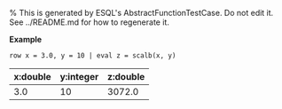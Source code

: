 % This is generated by ESQL's AbstractFunctionTestCase. Do not edit it. See ../README.md for how to regenerate it.

**Example**

```esql
row x = 3.0, y = 10 | eval z = scalb(x, y)
```

| x:double | y:integer | z:double |
| --- | --- | --- |
| 3.0 | 10 | 3072.0 |


